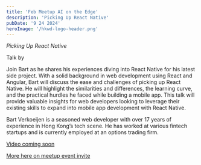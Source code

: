 ```yaml
---
title: 'Feb Meetup AI on the Edge'
description: 'Picking Up React Native'
pubDate: '9 24 2024'
heroImage: '/hkwd-logo-header.png'
---
```


*Picking Up React Native*

Talk by 

Join Bart as he shares his experiences diving into React Native for his latest side project. With a solid background in web development using React and Angular, Bart will discuss the ease and challenges of picking up React Native. He will highlight the similarities and differences, the learning curve, and the practical hurdles he faced while building a mobile app. This talk will provide valuable insights for web developers looking to leverage their existing skills to expand into mobile app development with React Native.

Bart Verkoeijen is a seasoned web developer with over 17 years of experience in Hong Kong’s tech scene. He has worked at various fintech startups and is currently employed at an options trading firm.

[Video coming soon]()

[More here on meetup event invite](https://www.meetup.com/hk-web-dev/events/302939253)